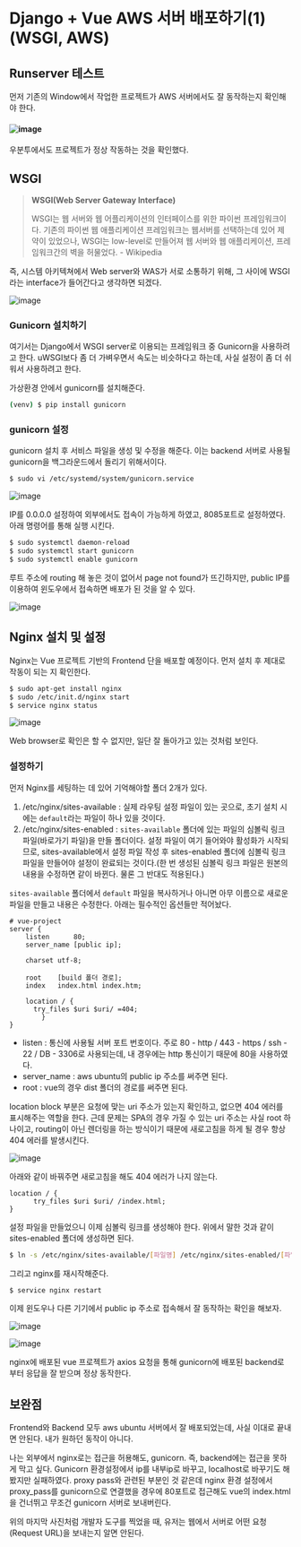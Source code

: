 

# Django + Vue AWS 서버 배포하기(1)(WSGI, AWS)

## Runserver 테스트

먼저 기존의 Window에서 작업한 프로젝트가 AWS 서버에서도 잘 동작하는지 확인해야 한다.

#### ![image](https://user-images.githubusercontent.com/52814897/79878022-e5aafa00-8427-11ea-9e80-80e9c9acb523.png)

우분투에서도 프로젝트가 정상 작동하는 것을 확인했다.

## WSGI 

> **WSGI(Web Server Gateway Interface)**
>
> WSGI는 웹 서버와 웹 어플리케이션의 인터페이스를 위한 파이썬 프레임워크이다. 기존의 파이썬 웹 애플리케이션 프레임워크는 웹서버를 선택하는데 있어 제약이 있었으나, WSGI는 low-level로 만들어져 웹 서버와 웹 애플리케이션, 프레임워크간의 벽을 허물었다. - Wikipedia

즉, 시스템 아키텍쳐에서 Web server와 WAS가 서로 소통하기 위해, 그 사이에 WSGI라는 interface가 들어간다고 생각하면 되겠다.

![image](https://user-images.githubusercontent.com/52814897/79706711-22c29f80-82f5-11ea-85d3-3beb3bb09987.png)

### Gunicorn 설치하기

여기서는 Django에서 WSGI server로 이용되는 프레임워크 중 Gunicorn을 사용하려고 한다. uWSGI보다 좀 더 가벼우면서 속도는 비슷하다고 하는데, 사실 설정이 좀 더 쉬워서 사용하려고 한다.

가상환경 안에서 gunicorn를 설치해준다.

```bash
(venv) $ pip install gunicorn
```

### gunicorn 설정

gunicorn 설치 후 서비스 파일을 생성 및 수정을 해준다. 이는 backend 서버로 사용될 gunicorn을 백그라운드에서 돌리기 위해서이다.

```bash
$ sudo vi /etc/systemd/system/gunicorn.service
```

![image](https://user-images.githubusercontent.com/52814897/79840507-f2602b80-83f0-11ea-9813-fae7eba94b05.png)

IP를 0.0.0.0 설정하여 외부에서도 접속이 가능하게 하였고, 8085포트로 설정하였다. 아래 명령어를 통해 실행 시킨다.

```bash
$ sudo systemctl daemon-reload
$ sudo systemctl start gunicorn
$ sudo systemctl enable gunicorn
```

루트 주소에 routing 해 놓은 것이 없어서 page not found가 뜨긴하지만, public IP를 이용하여 윈도우에서 접속하면 배포가 된 것을 알 수 있다. 

![image](https://user-images.githubusercontent.com/52814897/79877364-1a6a8180-8427-11ea-8056-7134bc93a813.png)

## Nginx 설치 및 설정

Nginx는 Vue 프로젝트 기반의 Frontend 단을 배포할 예정이다. 먼저 설치 후 제대로 작동이 되는 지 확인한다.

```bash
$ sudo apt-get install nginx
$ sudo /etc/init.d/nginx start
$ service nginx status
```

![image](https://user-images.githubusercontent.com/52814897/79878181-1c811000-8428-11ea-9f91-dc3d60ff323d.png)

Web browser로 확인은 할 수 없지만, 일단 잘 돌아가고 있는 것처럼 보인다.

### 설정하기

먼저 Nginx를 세팅하는 데 있어 기억해야할 폴더 2개가 있다.

1. /etc/nginx/sites-available : 실제 라우팅 설정 파일이 있는 곳으로, 초기 설치 시에는 `default`라는 파일이 하나 있을 것이다.
2. /etc/nginx/sites-enabled : `sites-available` 폴더에 있는 파일의 심볼릭 링크 파일(바로가기 파일)을 만들 폴더이다. 설정 파일이 여기 들어와야 활성화가 시작되므로, sites-available에서 설정 파일 작성 후 sites-enabled 폴더에 심볼릭 링크 파일을 만들어야 설정이 완료되는 것이다.(한 번 생성된 심볼릭 링크 파일은 원본의 내용을 수정하면 같이 바뀐다. 물론 그 반대도 적용된다.)

`sites-available` 폴더에서 `default` 파일을 복사하거나 아니면 아무 이름으로 새로운 파일을 만들고 내용은 수정한다. 아래는 필수적인 옵션들만 적어놨다.

```vim
# vue-project
server {
    listen      80;
    server_name [public ip];
    
    charset utf-8;
    
    root    [build 폴더 경로];
    index   index.html index.htm;

    location / {
      try_files $uri $uri/ =404; 
		}
}
```

- listen : 통신에 사용될 서버 포트 번호이다. 주로 80 - http / 443 - https / ssh - 22 / DB - 3306로 사용되는데, 내 경우에는 http 통신이기 때문에 80을 사용하였다.
- server_name : aws ubuntu의 public ip 주소를 써주면 된다.
- root : vue의 경우 dist 폴더의 경로를 써주면 된다.

location block 부분은 요청에 맞는 uri 주소가 있는지 확인하고, 없으면 404 에러를 표시해주는 역할을 한다. 근데 문제는 SPA의 경우 가질 수 있는 uri 주소는 사실 root 하나이고, routing이 아닌 렌더링을 하는 방식이기 때문에 새로고침을 하게 될 경우 항상 404 에러를 발생시킨다.

![image](https://user-images.githubusercontent.com/52814897/79759397-972f2a00-8359-11ea-985e-cbb21d0e4389.png)

아래와 같이 바꿔주면 새로고침을 해도 404 에러가 나지 않는다.

```vim
location / {
      try_files $uri $uri/ /index.html; 
}
```

설정 파일을 만들었으니 이제 심볼릭 링크를 생성해야 한다. 위에서 말한 것과 같이 sites-enabled 폴더에 생성하면 된다.

```bash
$ ln -s /etc/nginx/sites-available/[파일명] /etc/nginx/sites-enabled/[파일명]
```

그리고 nginx를 재시작해준다.

```bash
$ service nginx restart
```

이제 윈도우나 다른 기기에서 public ip 주소로 접속해서 잘 동작하는 확인을 해보자.

![image](https://user-images.githubusercontent.com/52814897/79761274-2b01f580-835c-11ea-97d5-fa85fe0bbe15.png)

![image](https://user-images.githubusercontent.com/52814897/79879198-57377800-8429-11ea-90fa-35b007de3cf0.png)

nginx에 배포된 vue 프로젝트가 axios 요청을 통해 gunicorn에 배포된 backend로 부터 응답을 잘 받으며 정상 동작한다.

## 보완점

Frontend와 Backend 모두 aws ubuntu 서버에서 잘 배포되었는데, 사실 이대로 끝내면 안된다. 내가 원하던 동작이 아니다.

나는 외부에서 nginx로는 접근을 허용해도, gunicorn. 즉, backend에는 접근을 못하게 막고 싶다. Gunicorn 환경설정에서 ip를 내부ip로 바꾸고, localhost로 바꾸기도 해봤지만 실패하였다. proxy pass와 관련된 부분인 것 같은데 nginx 환경 설정에서 proxy_pass를 gunicorn으로 연결했을 경우에 80포트로 접근해도 vue의 index.html을 건너뛰고 무조건 gunicorn 서버로 보내버린다.

위의 마지막 사진처럼 개발자 도구를 찍었을 때, 유저는 웹에서 서버로 어떤 요청(Request URL)을 보내는지 알면 안된다.